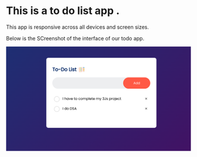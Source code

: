 <h1>This is a to do list app .</h1>
This app is responsive across all devices and screen sizes.

Below is the SCreenshot of the interface of our todo app.

<img src="https://github.com/Alex-The-Beast/To-do-list/blob/main/Screenshot%202024-09-19%2023.15.31.png" />

